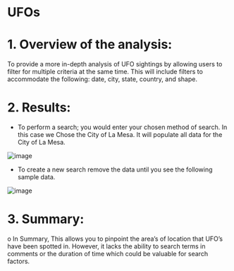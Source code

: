 # UFOs


# 1.	Overview of the analysis:
 To provide a more in-depth analysis of UFO sightings by allowing users to filter for multiple criteria at the same time. This will include filters to accommodate the following: date, city, state, country, and shape.

 # 2. Results:
  * To perform a search; you would enter your chosen method of search. In this case we Chose the City of La Mesa. It will populate all data for the City of La Mesa. 

![image](https://user-images.githubusercontent.com/117414960/221998142-1d7e34a1-3893-4573-ac07-6ad5f9f3e0c6.png)

* To create a new search remove the data until you see the following sample data.

![image](https://user-images.githubusercontent.com/117414960/221998172-25d93fb4-6b25-49f3-b9b0-f3db8d4da051.png)


 # 3.	Summary:
o	In Summary, This allows you to pinpoint the area’s of location that UFO’s have been spotted in. However, it lacks the ability to search terms in comments or the duration of time which could be valuable for search factors.
